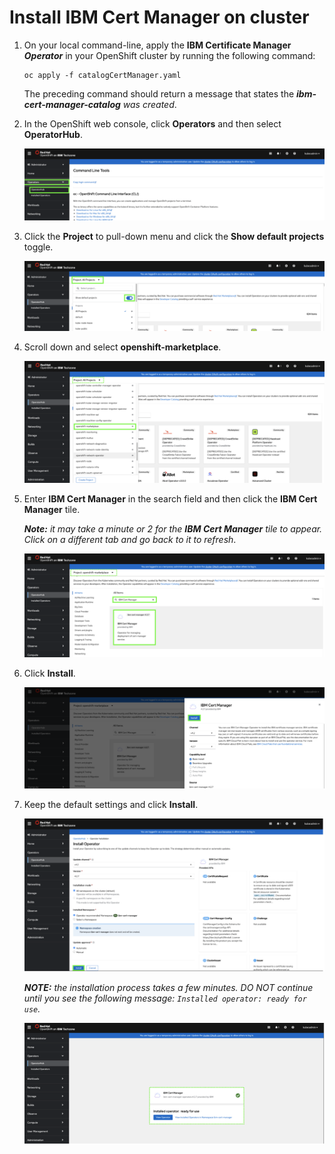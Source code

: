 # Install IBM Cert Manager on cluster


1. On your local command-line, apply the **IBM Certificate Manager** ***Operator*** in your OpenShift cluster by running the following command:

    ```
    oc apply -f catalogCertManager.yaml
    ```
    
    The preceding command should return a message that states the ***ibm-cert-manager-catalog** was created*.

2. In the OpenShift web console, click **Operators** and then select **OperatorHub**.
   
    ![](_attachments/cert1.png)

3. Click the **Project** to pull-down menu and click the **Show default projects** toggle.
   
    ![](_attachments/cert2.png)

4. Scroll down and select **openshift-marketplace**.
   
    ![](_attachments/cert3.png)

5. Enter **IBM Cert Manager** in the search field and then click the **IBM Cert Manager** tile.
   
    ***Note:** it may take a minute or 2 for the **IBM Cert Manager** tile to appear. Click on a different tab and go back to it to refresh*.
   
    ![](_attachments/cert4.png)

6. Click **Install**.
   
    ![](_attachments/cert5.png)

7. Keep the default settings and click **Install**.
   
    ![](_attachments/cert6.png)

    ***NOTE:*** *the installation process takes a few minutes. DO NOT continue until you see the following message: `Installed operator: ready for use`.*

    ![](_attachments/cert7.png)

   


